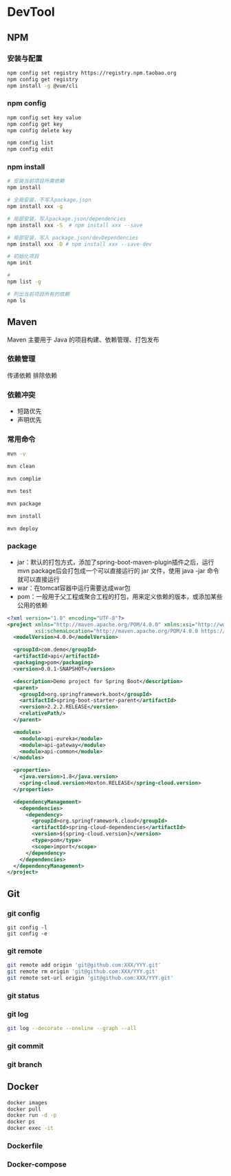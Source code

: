 # DevTool

## NPM

### 安装与配置
```bash
npm config set registry https://registry.npm.taobao.org
npm config get registry
npm install -g @vue/cli
```

### npm config
```bash
npm config set key value 
npm config get key
npm config delete key

npm config list
npm config edit
```

### npm install
```bash
# 安装当前项目所需依赖
npm install 

# 全局安装，不写入package.json
npm install xxx -g

# 局部安装，写入package.json/dependencies
npm install xxx -S  # npm install xxx --save

# 局部安装，写入 package.json/devDependencies
npm install xxx -D # npm install xxx --save-dev
```

```bash
# 初始化项目
npm init

# 
npm list -g

# 列出当前项目所有的依赖
npm ls
```

## Maven
Maven 主要用于 Java 的项目构建、依赖管理、打包发布

### 依赖管理

传递依赖
排除依赖

### 依赖冲突
- 短路优先
- 声明优先

### 常用命令

```bash
mvn -v

mvn clean

mvn complie

mvn test

mvn package

mvn install

mvn deploy
```

### package

- jar：默认的打包方式，添加了spring-boot-maven-plugin插件之后，运行mvn package后会打包成一个可以直接运行的 jar 文件，使用 java -jar 命令就可以直接运行
- war：在tomcat容器中运行需要达成war包
- pom：一般用于父工程或聚合工程的打包，用来定义依赖的版本，或添加某些公用的依赖

```xml
<?xml version="1.0" encoding="UTF-8"?>
<project xmlns="http://maven.apache.org/POM/4.0.0" xmlns:xsi="http://www.w3.org/2001/XMLSchema-instance"
         xsi:schemaLocation="http://maven.apache.org/POM/4.0.0 https://maven.apache.org/xsd/maven-4.0.0.xsd">
  <modelVersion>4.0.0</modelVersion>

  <groupId>com.demo</groupId>
  <artifactId>api</artifactId>
  <packaging>pom</packaging>
  <version>0.0.1-SNAPSHOT</version>

  <description>Demo project for Spring Boot</description>
  <parent>
    <groupId>org.springframework.boot</groupId>
    <artifactId>spring-boot-starter-parent</artifactId>
    <version>2.2.2.RELEASE</version>
    <relativePath/> 
  </parent>

  <modules>
    <module>api-eureka</module>
    <module>api-gateway</module>
    <module>api-common</module>
  </modules>

  <properties>
    <java.version>1.8</java.version>
    <spring-cloud.version>Hoxton.RELEASE</spring-cloud.version>
  </properties>

  <dependencyManagement>
    <dependencies>
      <dependency>
        <groupId>org.springframework.cloud</groupId>
        <artifactId>spring-cloud-dependencies</artifactId>
        <version>${spring-cloud.version}</version>
        <type>pom</type>
        <scope>import</scope>
      </dependency>
    </dependencies>
  </dependencyManagement>
</project>
```

## Git

### git config
```
git config -l
git config -e

```

### git remote

```bash
git remote add origin 'git@github.com:XXX/YYY.git'
git remote rm origin 'git@github.com:XXX/YYY.git'
git remote set-url origin 'git@github.com:XXX/YYY.git'

```
### git status

### git log
```bash
git log --decorate --oneline --graph --all
```

### git commit


### git branch


## Docker

``` bash
docker images
docker pull 
docker run -d -p 
docker ps
docker exec -it 
```

### Dockerfile

### Docker-compose